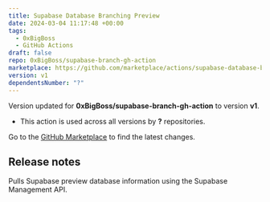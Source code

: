 ```yaml
---
title: Supabase Database Branching Preview
date: 2024-03-04 11:17:48 +00:00
tags:
  - 0xBigBoss
  - GitHub Actions
draft: false
repo: 0xBigBoss/supabase-branch-gh-action
marketplace: https://github.com/marketplace/actions/supabase-database-branching-preview
version: v1
dependentsNumber: "?"
---
```



Version updated for **0xBigBoss/supabase-branch-gh-action** to version **v1**.
- This action is used across all versions by **?** repositories.

Go to the [GitHub Marketplace](https://github.com/marketplace/actions/supabase-database-branching-preview) to find the latest changes.

## Release notes

Pulls Supabase preview database information using the Supabase Management API.


